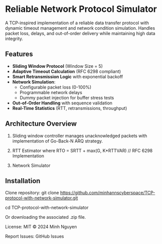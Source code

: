 # Reliable Network Protocol Simulator 


A TCP-inspired implementation of a reliable data transfer protocol with dynamic timeout management and network condition simulation. Handles packet loss, delays, and out-of-order delivery while maintaining high data integrity.

## Features 

- **Sliding Window Protocol** (Window Size = 5)
-  **Adaptive Timeout Calculation** (RFC 6298 compliant)
- **Smart Retransmission Logic** with exponential backoff
- **Network Simulation**:
  - Configurable packet loss (0-100%)
  - Programmable network delays
  - Dummy packet injection for buffer stress tests
- **Out-of-Order Handling** with sequence validation
- **Real-Time Statistics** (RTT, retransmissions, throughput)

## Architecture Overview 

1. Sliding window controller manages unacknowledged packets with implementation of Go-Back-N ARQ strategy. 

2. RTT Estimator where  RTO = SRTT + max(G, K*RTTVAR) // RFC 6298 Implementation

3. Network Simulator

## Installation 
Clone repository:
git clone https://github.com/minhannscyberspace/TCP-protocol-with-network-simulator.git

cd TCP-protocol-with-network-simulator

Or downloading the associated .zip file. 

License: MIT © 2024 Minh Nguyen

Report Issues: GitHub Issues
